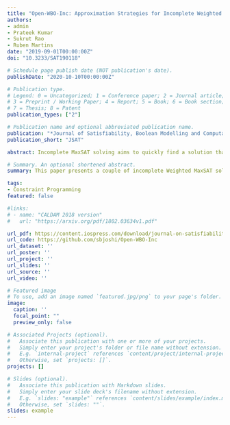 ```yaml
---
title: "Open-WBO-Inc: Approximation Strategies for Incomplete Weighted MaxSAT"
authors:
- admin
- Prateek Kumar
- Sukrut Rao
- Ruben Martins
date: "2019-09-01T00:00:00Z"
doi: "10.3233/SAT190118"

# Schedule page publish date (NOT publication's date).
publishDate: "2020-10-10T00:00:00Z"

# Publication type.
# Legend: 0 = Uncategorized; 1 = Conference paper; 2 = Journal article;
# 3 = Preprint / Working Paper; 4 = Report; 5 = Book; 6 = Book section;
# 7 = Thesis; 8 = Patent
publication_types: ["2"]

# Publication name and optional abbreviated publication name.
publication: "*Journal of Satisfiability, Boolean Modelling and Computation*(11)"
publication_short: "JSAT"

abstract: Incomplete MaxSAT solving aims to quickly find a solution that attempts to minimize the sum of the weights of unsatisfied soft clauses without providing any optimality guarantees. In this paper, we propose two approximation strategies for improving incomplete weighted MaxSAT solving. In one of the strategies, we cluster the weights and approximate them with a representative weight. In another strategy, we break up the problem of minimizing the sum of weights of unsatisfiable clauses into multiple minimization subproblems. We have implemented these strategies in a tool Open-WBO-Inc. Using the subproblem minimization strategy, Open-WBO-Inc placed first and second in the weighted incomplete tracks in the MaxSAT Evaluation 2018 whereas the strategy based on weight approximation was placed fourth. We compare these strategies with the best incomplete MaxSAT solvers on benchmarks taken from MaxSAT Evaluation 2017 and MaxSAT Evaluation 2018 and show that the strategies proposed are competitive with the best of the solvers.

# Summary. An optional shortened abstract.
summary: This paper presents a couple of incomplete Weighted MaxSAT solving techniques along with analysis on the deviation to the optimal value.

tags:
- Constraint Programming
featured: false

#links:
# - name: "CALDAM 2018 version"
#   url: "https://arxiv.org/pdf/1802.03634v1.pdf"

url_pdf: https://content.iospress.com/download/journal-on-satisfiability-boolean-modeling-and-computation/sat190118?id=journal-on-satisfiability-boolean-modeling-and-computation%2Fsat190118
url_code: https://github.com/sbjoshi/Open-WBO-Inc
url_dataset: ''
url_poster: ''
url_project: ''
url_slides: ''
url_source: ''
url_video: ''

# Featured image
# To use, add an image named `featured.jpg/png` to your page's folder. 
image:
  caption: ''
  focal_point: ""
  preview_only: false

# Associated Projects (optional).
#   Associate this publication with one or more of your projects.
#   Simply enter your project's folder or file name without extension.
#   E.g. `internal-project` references `content/project/internal-project/index.md`.
#   Otherwise, set `projects: []`.
projects: []

# Slides (optional).
#   Associate this publication with Markdown slides.
#   Simply enter your slide deck's filename without extension.
#   E.g. `slides: "example"` references `content/slides/example/index.md`.
#   Otherwise, set `slides: ""`.
slides: example
---
```


